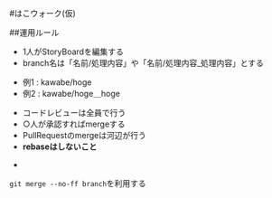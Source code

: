 #はこウォーク(仮)

##運用ルール
* 1人がStoryBoardを編集する
* branch名は「名前/処理内容」や「名前/処理内容_処理内容」とする
 - 例1 : kawabe/hoge
 - 例2 : kawabe/hoge＿hoge
* コードレビューは全員で行う
* ○人が承認すればmergeする
* PullRequestのmergeは河辺が行う
* **rebaseはしないこと**
 -  ```
`git merge --no-ff branch`を利用する
```
